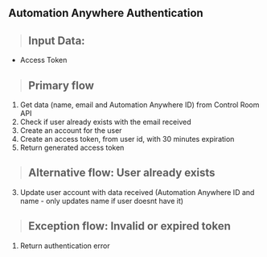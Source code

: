 ## Automation Anywhere Authentication

> ## Input Data:
* Access Token

> ## Primary flow
1. Get data (name, email and Automation Anywhere ID) from Control Room API
2. Check if user already exists with the email received
3. Create an account for the user
4. Create an access token, from user id, with 30 minutes expiration
5. Return generated access token

> ## Alternative flow: User already exists
3. Update user account with data received (Automation Anywhere ID and name - only updates name if user doesnt have it)

> ## Exception flow: Invalid or expired token
1. Return authentication error
